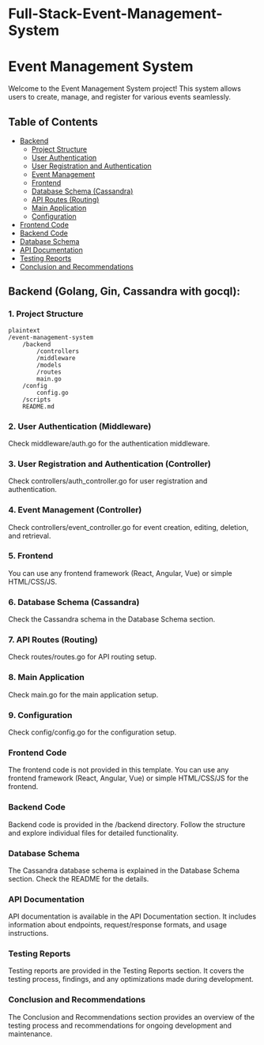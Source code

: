 # Full-Stack-Event-Management-System

# Event Management System

Welcome to the Event Management System project! This system allows users to create, manage, and register for various events seamlessly.

## Table of Contents

- [Backend](#backend)
  - [Project Structure](#1-project-structure)
  - [User Authentication](#2-user-authentication-middleware)
  - [User Registration and Authentication](#3-user-registration-and-authentication-controller)
  - [Event Management](#4-event-management-controller)
  - [Frontend](#5-frontend)
  - [Database Schema (Cassandra)](#6-database-schema-cassandra)
  - [API Routes (Routing)](#7-api-routes-routing)
  - [Main Application](#8-main-application)
  - [Configuration](#9-configuration)
- [Frontend Code](#frontend-code)
- [Backend Code](#backend-code)
- [Database Schema](#database-schema)
- [API Documentation](#api-documentation)
- [Testing Reports](#testing-reports)
- [Conclusion and Recommendations](#conclusion-and-recommendations)

## Backend (Golang, Gin, Cassandra with gocql):

### 1. Project Structure
    plaintext
    /event-management-system
        /backend
            /controllers
            /middleware
            /models
            /routes
            main.go
        /config
            config.go
        /scripts
        README.md

### 2. User Authentication (Middleware)
Check middleware/auth.go for the authentication middleware.

### 3. User Registration and Authentication (Controller)
Check controllers/auth_controller.go for user registration and authentication.

### 4. Event Management (Controller)
Check controllers/event_controller.go for event creation, editing, deletion, and retrieval.

### 5. Frontend
You can use any frontend framework (React, Angular, Vue) or simple HTML/CSS/JS.

### 6. Database Schema (Cassandra)
Check the Cassandra schema in the Database Schema section.

### 7. API Routes (Routing)
Check routes/routes.go for API routing setup.

### 8. Main Application
Check main.go for the main application setup.

### 9. Configuration
Check config/config.go for the configuration setup.

### Frontend Code
The frontend code is not provided in this template. You can use any frontend framework (React, Angular, Vue) or simple HTML/CSS/JS for the frontend.

### Backend Code
Backend code is provided in the /backend directory. Follow the structure and explore individual files for detailed functionality.

### Database Schema
The Cassandra database schema is explained in the Database Schema section. Check the README for the details.

### API Documentation
API documentation is available in the API Documentation section. It includes information about endpoints, request/response formats, and usage instructions.

### Testing Reports
Testing reports are provided in the Testing Reports section. It covers the testing process, findings, and any optimizations made during development.

### Conclusion and Recommendations
The Conclusion and Recommendations section provides an overview of the testing process and recommendations for ongoing development and maintenance.

